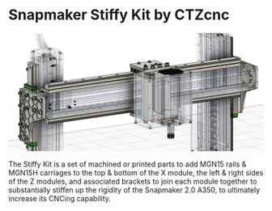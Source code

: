 # Snapmaker Stiffy Kit by CTZcnc

![StiffyKit-Machined-Isolated-Screenshot](/profile/stiffy.jpg)

The Stiffy Kit is a set of machined or printed parts to add MGN15 rails & MGN15H carriages to the top & bottom of the X module, the left & right sides of the Z modules, and associated brackets to join each module together to substantially stiffen up the rigidity of the Snapmaker 2.0 A350, to ultimately increase its CNCing capability.
